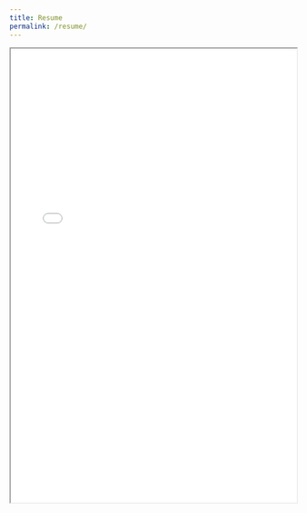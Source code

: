 ```yaml
---
title: Resume
permalink: /resume/
---
```

<iframe src="assets/pdf/resume.pdf" width="100%" height="800px" /